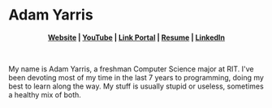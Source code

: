 # Adam Yarris

<p align="center">
  <b>
    <a href="https://rubbaboy.me/">Website</a>  |  
    <a href="https://www.youtube.com/channel/UC2K3flYNj0hLC2BfPCXfvEA">YouTube</a>  | 
    <a href="https://yarr.is/">Link Portal</a>  | 
    <a href="https://yarr.is/resume">Resume</a> |
    <a href="http://linkedin.com/in/adam-yarris">LinkedIn</a>
  </b>
</p>

<br>

My name is Adam Yarris, a freshman Computer Science major at RIT. I've been devoting most of my time in the last 7 years to programming, doing my best to learn along the way. My stuff is usually stupid or useless, sometimes a healthy mix of both.
